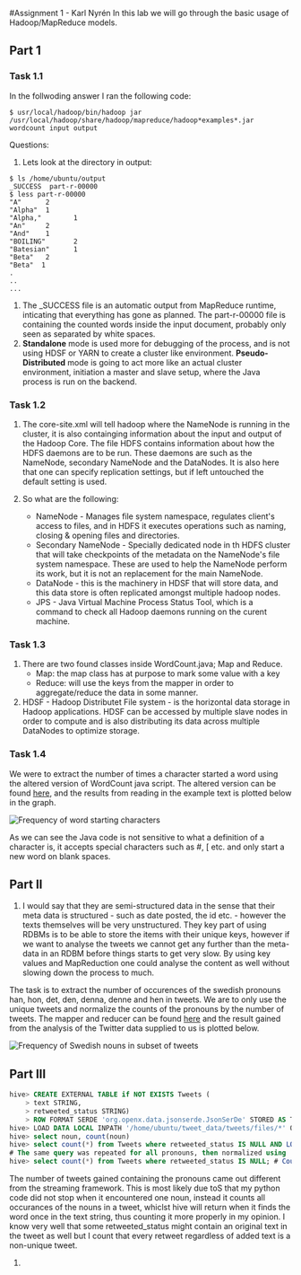 #Assignment 1 - Karl Nyrén
In this lab we will go through the basic usage of Hadoop/MapReduce models.

## Part 1

### Task 1.1
In the follwoding answer I ran the following code:

```shell
$ usr/local/hadoop/bin/hadoop jar /usr/local/hadoop/share/hadoop/mapreduce/hadoop*examples*.jar wordcount input output
```

Questions:
1. Lets look at the directory in output:
```shell
$ ls /home/ubuntu/output
_SUCCESS  part-r-00000
$ less part-r-00000
"A"      2
"Alpha"  1
"Alpha,"        1
"An"     2
"And"    1
"BOILING"       2
"Batesian"      1
"Beta"   2
"Beta"  1
.
..
...
```

1. The _SUCCESS file is an automatic output from MapReduce runtime, inticating that everything has gone as planned. The part-r-00000 file is containing the counted words inside the input document, probably only seen as separated by white spaces. 
2. __Standalone__ mode is used more for debugging of the process, and is not using HDSF or YARN to create a cluster like environment. __Pseudo-Distributed__ mode is going to act more like an actual cluster environment, initiation a master and slave setup, where the Java process is run on the backend.

### Task 1.2

1. The core-site.xml will tell hadoop where the NameNode is running in the cluster, it is also containging information about the input and output of the Hadoop Core. The file HDFS contains information about how the HDFS daemons are to be run. These daemons are such as the NameNode, secondary NameNode and the DataNodes. It is also here that one can specify replication settings, but if left untouched the default setting is used. 
2. So what are the following:
  
    - NameNode - Manages file system namespace, regulates client's access to files, and in HDFS it executes operations such as naming, closing & opening files and directories. 
    - Secondary NameNode - Specially dedicated node in th HDFS cluster that will take checkpoints of the metadata on the NameNode's file system namespace. These are used to help the NameNode perform its work, but it is not an replacement for the main NameNode. 
    - DataNode -  this is the machinery in HDSF that will store data, and this data store is often replicated amongst multiple hadoop nodes.  
    - JPS -  Java Virtual Machine Process Status Tool, which is a command to check all Hadoop daemons running on the curent machine. 

### Task 1.3

1.  There are two found classes inside WordCount.java; Map and Reduce.
    - Map: the map class has at purpose to mark some value with a key
    - Reduce: will use the keys from the mapper in order to aggregate/reduce the data in some manner. 
2. HDSF - Hadoop Distributet File system - is the horizontal data storage in Hadoop applications. HDSF can be accessed by multiple slave nodes in order to compute and is also distributing its data across multiple DataNodes to optimize storage.

### Task 1.4

We were to extract the number of times a character started a word using the altered version of WordCount java script. The altered version can be found [here](https://github.com/kethuth/LDSA/blob/A1/Scripts/FirstLetterCount.java), and the results from reading in the example text is plotted below in the graph.

![Frequency of word starting characters](https://github.com/kethuth/LDSA/blob/A1/Figures/word_counts.png)

As we can see the Java code is not sensitive to what a definition of a character is, it accepts special characters such as #, [ etc. and only start a new word on blank spaces. 

## Part II

1. I would say that they are semi-structured data in the sense that their meta data is structured - such as date posted, the id etc. - however the texts themselves will be very unstructured. They key part of using RDBMs is to be able to store the items with their unique keys, however if we want to analyse the tweets we cannot get any further than the meta-data in an RDBM before things starts to get very slow. By using key values and MapReduction one could analyse the content as well without slowing down the process to much. 

The task is to extract the number of occurences of the swedish pronouns han, hon, det, den, denna, denne and hen in tweets. We are to only use the unique tweets and normalize the counts of the pronouns by the number of tweets. The mapper and reducer can be found [here](https://github.com/kethuth/LDSA/blob/A1/Scripts) and the result gained from the analysis of the Twitter data supplied to us is plotted below. 

![Frequency of Swedish nouns in subset of tweets](https://github.com/kethuth/LDSA/blob/A1/Figures/noun_frequency.png)

## Part III
```sql
hive> CREATE EXTERNAL TABLE if NOT EXISTS Tweets (
    > text STRING,
    > retweeted_status STRING)
    > ROW FORMAT SERDE 'org.openx.data.jsonserde.JsonSerDe' STORED AS TEXTFILE;
hive> LOAD DATA LOCAL INPATH '/home/ubuntu/tweet_data/tweets/files/*' OVERWRITE INTO TABLE Tweets;
hive> select noun, count(noun)
hive> select count(*) from Tweets where retweeted_status IS NULL AND LOWER(text) rlike '\\bhon\\b'; # select texts with hon
# The same query was repeated for all pronouns, then normalized using
hive> select count(*) from Tweets where retweeted_status IS NULL; # Count number of unique tweets
```

The number of tweets gained containing the pronouns came out different from the streaming framework. This is most likely due toS that my python code did not stop when it encountered one noun, instead it counts all occurances of the nouns in a tweet, whiclst hive will return when it finds the word once in the text string, thus counting it more properly in my opinion. I know very well that some retweeted_status might contain an original text in the tweet as well 
but I count that every retweet regardless of added text is a non-unique tweet.

 


1. 
